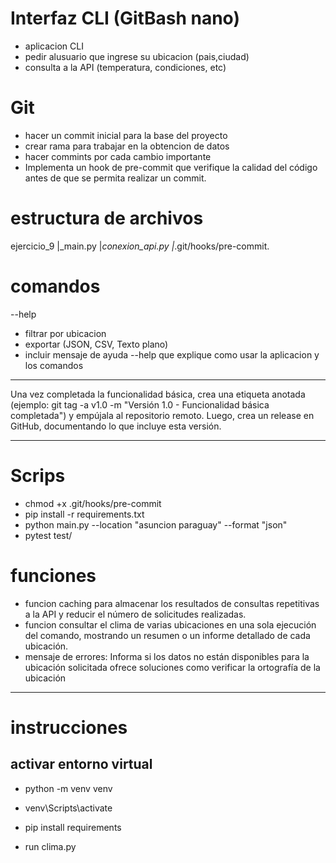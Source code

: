 # Interfaz CLI (GitBash nano)
- aplicacion CLI
- pedir alusuario que ingrese su ubicacion (pais,ciudad)
- consulta a la API (temperatura, condiciones, etc)

# Git
- hacer un commit inicial para la base del proyecto
- crear rama para trabajar en la obtencion de datos
- hacer commints por cada cambio importante
- Implementa un hook de pre-commit que verifique la calidad del código antes de que se permita realizar un commit. 

# estructura de archivos
ejercicio_9
    |_main.py
    |_conexion_api.py
        |_.git/hooks/pre-commit.

# comandos
--help

- filtrar por ubicacion
- exportar (JSON, CSV, Texto plano)
- incluir mensaje de ayuda --help que explique como usar la aplicacion y los comandos

___
Una vez completada la funcionalidad básica, crea una etiqueta anotada (ejemplo: git tag -a v1.0
-m "Versión 1.0 - Funcionalidad básica completada") y empújala al repositorio remoto. Luego,
crea un release en GitHub, documentando lo que incluye esta versión.
___

# Scrips
- chmod +x .git/hooks/pre-commit
- pip install -r requirements.txt
- python main.py --location "asuncion paraguay" --format "json"
- pytest test/

# funciones 
- funcion caching para almacenar los resultados de consultas repetitivas a la API y reducir el número de solicitudes realizadas.
- funcion consultar el clima de varias ubicaciones en una sola ejecución del
comando, mostrando un resumen o un informe detallado de cada ubicación.
- mensaje de errores: 
    Informa si los datos no están disponibles para la ubicación solicitada 
    ofrece soluciones
    como verificar la ortografía de la ubicación

___

# instrucciones

## activar entorno virtual

- python -m venv venv

- venv\Scripts\activate

- pip install requirements

- run clima.py